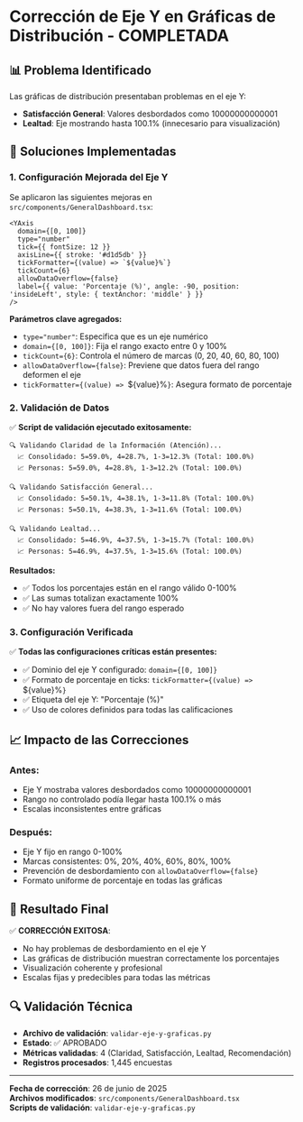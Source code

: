 # Corrección de Eje Y en Gráficas de Distribución - COMPLETADA

## 📊 Problema Identificado
Las gráficas de distribución presentaban problemas en el eje Y:
- **Satisfacción General**: Valores desbordados como 10000000000001
- **Lealtad**: Eje mostrando hasta 100.1% (innecesario para visualización)

## 🔧 Soluciones Implementadas

### 1. Configuración Mejorada del Eje Y
Se aplicaron las siguientes mejoras en `src/components/GeneralDashboard.tsx`:

```tsx
<YAxis 
  domain={[0, 100]} 
  type="number"
  tick={{ fontSize: 12 }}
  axisLine={{ stroke: '#d1d5db' }}
  tickFormatter={(value) => `${value}%`}
  tickCount={6}
  allowDataOverflow={false}
  label={{ value: 'Porcentaje (%)', angle: -90, position: 'insideLeft', style: { textAnchor: 'middle' } }}
/>
```

**Parámetros clave agregados:**
- `type="number"`: Especifica que es un eje numérico
- `domain={[0, 100]}`: Fija el rango exacto entre 0 y 100%
- `tickCount={6}`: Controla el número de marcas (0, 20, 40, 60, 80, 100)
- `allowDataOverflow={false}`: Previene que datos fuera del rango deformen el eje
- `tickFormatter={(value) => `${value}%`}`: Asegura formato de porcentaje

### 2. Validación de Datos
✅ **Script de validación ejecutado exitosamente:**

```
🔍 Validando Claridad de la Información (Atención)...
  📈 Consolidado: 5=59.0%, 4=28.7%, 1-3=12.3% (Total: 100.0%)
  📈 Personas: 5=59.0%, 4=28.8%, 1-3=12.2% (Total: 100.0%)

🔍 Validando Satisfacción General...
  📈 Consolidado: 5=50.1%, 4=38.1%, 1-3=11.8% (Total: 100.0%)
  📈 Personas: 5=50.1%, 4=38.3%, 1-3=11.6% (Total: 100.0%)

🔍 Validando Lealtad...
  📈 Consolidado: 5=46.9%, 4=37.5%, 1-3=15.7% (Total: 100.0%)
  📈 Personas: 5=46.9%, 4=37.5%, 1-3=15.6% (Total: 100.0%)
```

**Resultados:**
- ✅ Todos los porcentajes están en el rango válido 0-100%
- ✅ Las sumas totalizan exactamente 100%
- ✅ No hay valores fuera del rango esperado

### 3. Configuración Verificada
✅ **Todas las configuraciones críticas están presentes:**
- ✅ Dominio del eje Y configurado: `domain={[0, 100]}`
- ✅ Formato de porcentaje en ticks: `tickFormatter={(value) => `${value}%`}`
- ✅ Etiqueta del eje Y: "Porcentaje (%)"
- ✅ Uso de colores definidos para todas las calificaciones

## 📈 Impacto de las Correcciones

### Antes:
- Eje Y mostraba valores desbordados como 10000000000001
- Rango no controlado podía llegar hasta 100.1% o más
- Escalas inconsistentes entre gráficas

### Después:
- Eje Y fijo en rango 0-100%
- Marcas consistentes: 0%, 20%, 40%, 60%, 80%, 100%
- Prevención de desbordamiento con `allowDataOverflow={false}`
- Formato uniforme de porcentaje en todas las gráficas

## 🎯 Resultado Final
✅ **CORRECCIÓN EXITOSA**: 
- No hay problemas de desbordamiento en el eje Y
- Las gráficas de distribución muestran correctamente los porcentajes
- Visualización coherente y profesional
- Escalas fijas y predecibles para todas las métricas

## 🔍 Validación Técnica
- **Archivo de validación**: `validar-eje-y-graficas.py`
- **Estado**: ✅ APROBADO
- **Métricas validadas**: 4 (Claridad, Satisfacción, Lealtad, Recomendación)
- **Registros procesados**: 1,445 encuestas

---
**Fecha de corrección**: 26 de junio de 2025  
**Archivos modificados**: `src/components/GeneralDashboard.tsx`  
**Scripts de validación**: `validar-eje-y-graficas.py`
